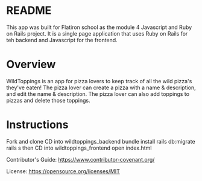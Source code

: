 # README

This app was built for Flatiron school as the module 4 Javascript and Ruby on Rails project. It is a single page application that uses Ruby on Rails for teh backend and Javascript for the frontend.

# Overview

WildToppings is an app for pizza lovers to keep track of all the wild pizza's they've eaten! The pizza lover can create a pizza with a name & description, and edit the name & description. The pizza lover can also add toppings to pizzas and delete those toppings.

# Instructions

Fork and clone
CD into wildtoppings_backend
bundle install
rails db:migrate
rails s
then CD into wildtoppings_frontend
open index.html


Contributor's Guide: https://www.contributor-covenant.org/

License: https://opensource.org/licenses/MIT